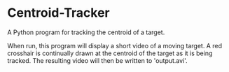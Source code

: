 # Centroid-Tracker
A Python program for tracking the centroid of a target.

When run, this program will display a short video of a moving target. A red crosshair is continually drawn at the centroid of the target as it is being tracked. The resulting video will then be written to 'output.avi'.
